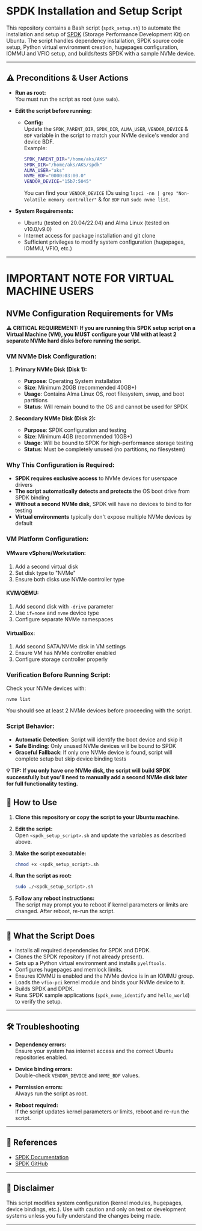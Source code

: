 # SPDK Installation and Setup Script

This repository contains a Bash script (`spdk_setup.sh`) to automate the installation and setup of [SPDK](https://spdk.io/) (Storage Performance Development Kit) on Ubuntu. The script handles dependency installation, SPDK source code setup, Python virtual environment creation, hugepages configuration, IOMMU and VFIO setup, and builds/tests SPDK with a sample NVMe device.

---

## ⚠️ **Preconditions & User Actions**

- **Run as root:**  
  You must run the script as root (use `sudo`).

- **Edit the script before running:**  
  - **Config:**  
    Update the `SPDK_PARENT_DIR`, `SPDK_DIR`, `ALMA_USER`, `VENDOR_DEVICE` & `BDF` variable in the script to match your NVMe device's vendor and device BDF.  
    Example:  
    ```bash
    SPDK_PARENT_DIR="/home/aks/AKS"
    SPDK_DIR="/home/aks/AKS/spdk"
    ALMA_USER="aks"
    NVME_BDF="0000:03:00.0"
    VENDOR_DEVICE="15b7:5045"
    ```
    You can find your `VENDOR_DEVICE` IDs using `lspci -nn | grep "Non-Volatile memory controller"` & for `BDF` run `sudo nvme list`.

- **System Requirements:**  
  - Ubuntu (tested on 20.04/22.04) and Alma Linux (tested on v10.0/v9.0)
  - Internet access for package installation and git clone
  - Sufficient privileges to modify system configuration (hugepages, IOMMU, VFIO, etc.)

---

# IMPORTANT NOTE FOR VIRTUAL MACHINE USERS

## NVMe Configuration Requirements for VMs

**⚠️ CRITICAL REQUIREMENT: If you are running this SPDK setup script on a Virtual Machine (VM), you MUST configure your VM with at least 2 separate NVMe hard disks before running the script.**

### VM NVMe Disk Configuration:

1. **Primary NVMe Disk (Disk 1):**
   - **Purpose**: Operating System installation
   - **Size**: Minimum 20GB (recommended 40GB+)
   - **Usage**: Contains Alma Linux OS, root filesystem, swap, and boot partitions
   - **Status**: Will remain bound to the OS and cannot be used for SPDK

2. **Secondary NVMe Disk (Disk 2):**
   - **Purpose**: SPDK configuration and testing
   - **Size**: Minimum 4GB (recommended 10GB+)
   - **Usage**: Will be bound to SPDK for high-performance storage testing
   - **Status**: Must be completely unused (no partitions, no filesystem)

### Why This Configuration is Required:

- **SPDK requires exclusive access** to NVMe devices for userspace drivers
- **The script automatically detects and protects** the OS boot drive from SPDK binding
- **Without a second NVMe disk**, SPDK will have no devices to bind to for testing
- **Virtual environments** typically don't expose multiple NVMe devices by default

### VM Platform Configuration:

#### VMware vSphere/Workstation:
1. Add a second virtual disk
2. Set disk type to "NVMe"
3. Ensure both disks use NVMe controller type

#### KVM/QEMU:
1. Add second disk with `-drive` parameter
2. Use `if=none` and `nvme` device type
3. Configure separate NVMe namespaces

#### VirtualBox:
1. Add second SATA/NVMe disk in VM settings
2. Ensure VM has NVMe controller enabled
3. Configure storage controller properly

### Verification Before Running Script:

Check your NVMe devices with:
```bash
nvme list
```

You should see at least 2 NVMe devices before proceeding with the script.

### Script Behavior:
- **Automatic Detection**: Script will identify the boot device and skip it
- **Safe Binding**: Only unused NVMe devices will be bound to SPDK
- **Graceful Fallback**: If only one NVMe device is found, script will complete setup but skip device binding tests

**💡 TIP: If you only have one NVMe disk, the script will build SPDK successfully but you'll need to manually add a second NVMe disk later for full functionality testing.**

## 🚀 **How to Use**

1. **Clone this repository or copy the script to your Ubuntu machine.**

2. **Edit the script:**  
   Open `<spdk_setup_script>.sh` and update the variables as described above.

3. **Make the script executable:**
   ```bash
   chmod +x <spdk_setup_script>.sh
   ```

4. **Run the script as root:**
   ```bash
   sudo ./<spdk_setup_script>.sh
   ```

5. **Follow any reboot instructions:**  
   The script may prompt you to reboot if kernel parameters or limits are changed. After reboot, re-run the script.

---

## 📝 **What the Script Does**

- Installs all required dependencies for SPDK and DPDK.
- Clones the SPDK repository (if not already present).
- Sets up a Python virtual environment and installs `pyelftools`.
- Configures hugepages and memlock limits.
- Ensures IOMMU is enabled and the NVMe device is in an IOMMU group.
- Loads the `vfio-pci` kernel module and binds your NVMe device to it.
- Builds SPDK and DPDK.
- Runs SPDK sample applications (`spdk_nvme_identify` and `hello_world`) to verify the setup.

---

## 🛠️ **Troubleshooting**

- **Dependency errors:**  
  Ensure your system has internet access and the correct Ubuntu repositories enabled.

- **Device binding errors:**  
  Double-check `VENDOR_DEVICE` and `NVME_BDF` values.

- **Permission errors:**  
  Always run the script as root.

- **Reboot required:**  
  If the script updates kernel parameters or limits, reboot and re-run the script.

---

## 📄 **References**

- [SPDK Documentation](https://spdk.io/doc/)
- [SPDK GitHub](https://github.com/spdk/spdk)

---

## 📢 **Disclaimer**

This script modifies system configuration (kernel modules, hugepages, device bindings, etc.). Use with caution and only on test or development systems unless you fully understand the changes being made.

---
